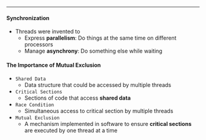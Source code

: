 ***
#### Synchronization
* Threads were invented to
	* Express **parallelism**: Do things at the same time on different processors
	* Manage **asynchrony**: Do something else while waiting

#### The Importance of Mutual Exclusion
* `Shared Data`
	* Data structure that could be accessed by multiple threads
* `Critical Sections`
	* Sections of code that access **shared data**
* `Race Condition`
	* Simultaneous access to critical section by multiple threads
* `Mutual Exclusion`
	* A mechanism implemented in software to ensure **critical sections** are executed by one thread at a time

